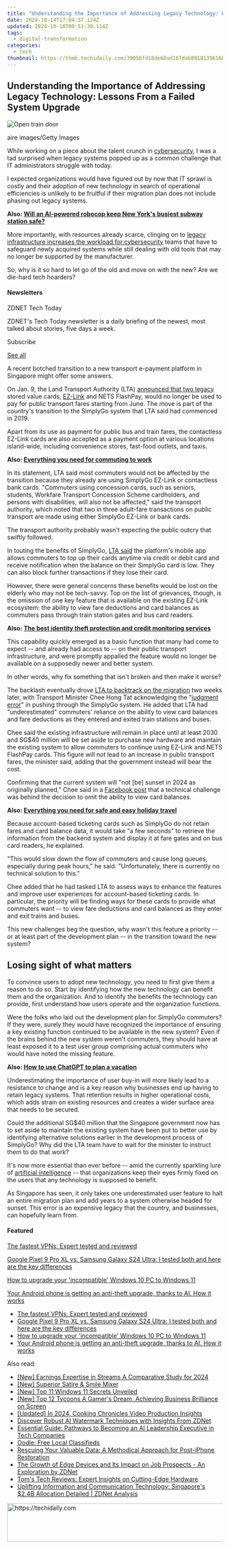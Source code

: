 ```yaml
---
title: "Understanding the Importance of Addressing Legacy Technology: Lessons From a Failed System Upgrade"
date: 2024-10-14T17:04:37.124Z
updated: 2024-10-18T00:51:30.114Z
tags:
  - digital-transformation
categories:
  - tech
thumbnail: https://thmb.techidaily.com/39056fd18de68ad167dab8918139616b0085a3cc76b52ba12d66889ac85fb462.jpg
---
```


## Understanding the Importance of Addressing Legacy Technology: Lessons From a Failed System Upgrade

![Open train door](https://www.zdnet.com/a/img/resize/9bc6d80943459f3d2e573cae66e6dcb97c38b553/2024/02/09/6003a845-5be8-4d54-a547-4e162baf7977/gettyimages-1440107086.jpg?auto=webp&width=1280)

aire images/Getty Images

While working on a piece about the talent crunch in [cybersecurity](https://www.zdnet.com/education/computers-tech/what-is-cybersecurity-and-why-cybersecurity-matters/), I was a tad surprised when legacy systems popped up as a common challenge that IT administrators struggle with today. 

I expected organizations would have figured out by now that IT sprawl is costly and their adoption of new technology in search of operational efficiencies is unlikely to be fruitful if their migration plan does not include phasing out legacy systems. 

**Also: [Will an AI-powered robocop keep New York's busiest subway station safe?](https://www.zdnet.com/article/will-an-ai-powered-robocop-keep-new-yorks-busiest-subway-station-safe/)**

More importantly, with resources already scarce, clinging on to [legacy infrastructure increases the workload for cybersecurity](https://www.zdnet.com/article/cybersecurity-teams-need-new-skills-even-as-they-struggle-to-manage-legacy-systems/) teams that have to safeguard newly acquired systems while still dealing with old tools that may no longer be supported by the manufacturer. 

So, why is it so hard to let go of the old and move on with the new? Are we die-hard tech hoarders?

#### Newsletters

ZDNET Tech Today

ZDNET's Tech Today newsletter is a daily briefing of the newest, most talked about stories, five days a week.

 Subscribe

[See all](https://www.zdnet.com/newsletters/)

A recent botched transition to a new transport e-payment platform in Singapore might offer some answers. 

On Jan. 9, the Land Transport Authority (LTA) [announced that two legacy](https://www.lta.gov.sg/content/ltagov/en/newsroom/2024/1/news-releases/ez-link%5Fadult%5Fcardholders%5Fand%5Fnets%5Fflashpay%5Fcardholders%5Fto%5Ftransit%5Fto%5Fsimplygo.html) stored value cards, [EZ-Link](https://www.zdnet.com/finance/another-consortium-joins-race-for-singapore-digital-bank-licence/) and NETS FlashPay, would no longer be used to pay for public transport fares starting from June. The move is part of the country's transition to the SimplyGo system that LTA said had commenced in 2019\. 

Apart from its use as payment for public bus and train fares, the contactless EZ-Link cards are also accepted as a payment option at various locations island-wide, including convenience stores, fast-food outlets, and taxis.

**Also: [Everything you need for commuting to work](https://www.zdnet.com/home-and-office/work-life/everything-you-need-for-commuting-to-work/)**

In its statement, LTA said most commuters would not be affected by the transition because they already are using SimplyGo EZ-Link or contactless bank cards. "Commuters using concession cards, such as seniors, students, Workfare Transport Concession Scheme cardholders, and persons with disabilities, will also not be affected," said the transport authority, which noted that two in three adult-fare transactions on public transport are made using either SimplyGo EZ-Link or bank cards. 

The transport authority probably wasn't expecting the public outcry that swiftly followed. 

In touting the benefits of SimplyGo, [LTA said](https://www.lta.gov.sg/content/dam/ltagov/news/press/2024/240109%5FSimplyGo%5FFAQs%5FAnnexB.pdf) the platform's mobile app allows commuters to top up their cards anytime via credit or debit card and receive notification when the balance on their SimplyGo card is low. They can also block further transactions if they lose their card. 

However, there were general concerns these benefits would be lost on the elderly who may not be tech-savvy. Top on the list of grievances, though, is the omission of one key feature that is available on the existing EZ-Link ecosystem: the ability to view fare deductions and card balances as commuters pass through train station gates and bus card readers. 

**Also: [The best identity theft protection and credit monitoring services](https://www.zdnet.com/article/best-identity-theft-protection-and-credit-monitoring-service/)**

This capability quickly emerged as a basic function that many had come to expect -- and already had access to -- on their public transport infrastructure, and were promptly appalled the feature would no longer be available on a supposedly newer and better system. 

In other words, why fix something that isn't broken and then make it worse?

The backlash eventually drove [LTA to backtrack on the migration](https://www.lta.gov.sg/content/ltagov/en/newsroom/2024/1/news-releases/card-exchange-for-simplygo-ez-link-and-concession-cardholders.html) two weeks later, with Transport Minister Chee Hong Tat acknowledging the "[judgment error](https://www.channelnewsasia.com/singapore/simplygo-full-adoption-push-ez-link-system-fares-judgment-error-2030-chee-hong-tat-4076996)" in pushing through the SimplyGo system. He added that LTA had "underestimated" commuters' reliance on the ability to view card balances and fare deductions as they entered and exited train stations and buses. 

Chee said the existing infrastructure will remain in place until at least 2030 and SG$40 million will be set aside to purchase new hardware and maintain the existing system to allow commuters to continue using EZ-Link and NETS FlashPay cards. This figure will not lead to an increase in public transport fares, the minister said, adding that the government instead will bear the cost. 

Confirming that the current system will "not \[be\] sunset in 2024 as originally planned," Chee said in a [Facebook post](https://www.facebook.com/hongtat.chee/posts/pfbid02ReXRLFriVj2xoxXLxZcBPJ718EjSUtNyqfzGeh6R64ghaVLKdKXugUT9881VfkeVl) that a technical challenge was behind the decision to omit the ability to view card balances. 

**Also: [Everything you need for safe and easy holiday travel](https://www.zdnet.com/article/everything-you-need-for-safe-and-easy-holiday-travel/)**

Because account-based ticketing cards such as SimplyGo do not retain fares and card balance data, it would take "a few seconds" to retrieve the information from the backend system and display it at fare gates and on bus card readers, he explained. 

"This would slow down the flow of commuters and cause long queues, especially during peak hours," he said. "Unfortunately, there is currently no technical solution to this."

Chee added that he had tasked LTA to assess ways to enhance the features and improve user experiences for account-based ticketing cards. In particular, the priority will be finding ways for these cards to provide what commuters want -- to view fare deductions and card balances as they enter and exit trains and buses.

This new challenges beg the question, why wasn't this feature a priority -- or at least part of the development plan -- in the transition toward the new system? 

## Losing sight of what matters

To convince users to adopt new technology, you need to first give them a reason to do so. Start by identifying how the new technology can benefit them and the organization. And to identify the benefits the technology can provide, first understand how users operate and the organization functions. 

Were the folks who laid out the development plan for SimplyGo commuters? If they were, surely they would have recognized the importance of ensuring a key existing function continued to be available in the new system? Even if the brains behind the new system weren't commuters, they should have at least exposed it to a test user group comprising actual commuters who would have noted the missing feature.

**Also: [How to use ChatGPT to plan a vacation](https://www.zdnet.com/article/how-to-use-chatgpt-to-plan-a-vacation/)**

Underestimating the importance of user buy-in will more likely lead to a resistance to change and is a key reason why businesses end up having to retain legacy systems. That retention results in higher operational costs, which adds strain on existing resources and creates a wider surface area that needs to be secured. 

Could the additional SG$40 million that the Singapore government now has to set aside to maintain the existing system have been put to better use by identifying alternative solutions earlier in the development process of SimplyGo? Why did the LTA team have to wait for the minister to instruct them to do that work? 

It's now more essential than ever before -- amid the currently sparkling lure of [artificial intelligence](https://www.zdnet.com/article/what-is-ai-heres-everything-you-need-to-know-about-artificial-intelligence/) \-- that organizations keep their eyes firmly fixed on the users that any technology is supposed to benefit. 

As Singapore has seen, it only takes one underestimated user feature to halt an entire migration plan and add years to a system otherwise headed for sunset. This error is an expensive legacy that the country, and businesses, can hopefully learn from.

#### Featured

[The fastest VPNs: Expert tested and reviewed](https://www.zdnet.com/article/fastest-vpn/ "The fastest VPNs: Expert tested and reviewed")

[Google Pixel 9 Pro XL vs. Samsung Galaxy S24 Ultra: I tested both and here are the key differences](https://www.zdnet.com/article/google-pixel-9-pro-xl-vs-samsung-galaxy-s24-ultra/ "Google Pixel 9 Pro XL vs. Samsung Galaxy S24 Ultra: I tested both and here are the key differences")

[How to upgrade your 'incompatible' Windows 10 PC to Windows 11](https://www.zdnet.com/article/how-to-upgrade-your-incompatible-windows-10-pc-to-windows-11/ "How to upgrade your 'incompatible' Windows 10 PC to Windows 11")

[Your Android phone is getting an anti-theft upgrade, thanks to AI. How it works](https://www.zdnet.com/article/your-android-phone-is-getting-an-anti-theft-upgrade-thanks-to-ai-how-it-works/ "Your Android phone is getting an anti-theft upgrade, thanks to AI. How it works")

* [The fastest VPNs: Expert tested and reviewed](https://www.zdnet.com/article/fastest-vpn/ "The fastest VPNs: Expert tested and reviewed")
* [Google Pixel 9 Pro XL vs. Samsung Galaxy S24 Ultra: I tested both and here are the key differences](https://www.zdnet.com/article/google-pixel-9-pro-xl-vs-samsung-galaxy-s24-ultra/ "Google Pixel 9 Pro XL vs. Samsung Galaxy S24 Ultra: I tested both and here are the key differences")
* [How to upgrade your 'incompatible' Windows 10 PC to Windows 11](https://www.zdnet.com/article/how-to-upgrade-your-incompatible-windows-10-pc-to-windows-11/ "How to upgrade your 'incompatible' Windows 10 PC to Windows 11")
* [Your Android phone is getting an anti-theft upgrade, thanks to AI. How it works](https://www.zdnet.com/article/your-android-phone-is-getting-an-anti-theft-upgrade-thanks-to-ai-how-it-works/ "Your Android phone is getting an anti-theft upgrade, thanks to AI. How it works")

<ins class="adsbygoogle"
     style="display:block"
     data-ad-format="autorelaxed"
     data-ad-client="ca-pub-7571918770474297"
     data-ad-slot="1223367746"></ins>

<ins class="adsbygoogle"
     style="display:block"
     data-ad-client="ca-pub-7571918770474297"
     data-ad-slot="8358498916"
     data-ad-format="auto"
     data-full-width-responsive="true"></ins>

<span class="atpl-alsoreadstyle">Also read:</span>
<div><ul>
<li><a href="https://facebook-video-share.techidaily.com/new-earnings-expertise-in-streams-a-comparative-study-for-2024/"><u>[New] Earnings Expertise in Streams A Comparative Study for 2024</u></a></li>
<li><a href="https://fox-access.techidaily.com/new-superior-satire-and-smile-mixer/"><u>[New] Superior Satire & Smile Mixer</u></a></li>
<li><a href="https://some-tips.techidaily.com/new-top-11-windows-11-secrets-unveiled/"><u>[New] Top 11 Windows 11 Secrets Unveiled</u></a></li>
<li><a href="https://screen-sharing-recording.techidaily.com/new-top-12-tycoons-a-gamers-dream-achieving-business-brilliance-on-screen/"><u>[New] Top 12 Tycoons A Gamer's Dream, Achieving Business Brilliance on Screen</u></a></li>
<li><a href="https://youtube-sure.techidaily.com/ed-in-2024-cooking-chronicles-video-production-insights/"><u>[Updated] In 2024, Cooking Chronicles Video Production Insights</u></a></li>
<li><a href="https://app-tips.techidaily.com/discover-robust-ai-watermark-techniques-with-insights-from-zdnet/"><u>Discover Robust AI Watermark Techniques with Insights From ZDNet</u></a></li>
<li><a href="https://app-tips.techidaily.com/essential-guide-pathways-to-becoming-an-ai-leadership-executive-in-tech-companies/"><u>Essential Guide: Pathways to Becoming an AI Leadership Executive in Tech Companies</u></a></li>
<li><a href="https://buynow-tips.techidaily.com/oodle-free-local-classifieds/"><u>Oodle: Free Local Classifieds</u></a></li>
<li><a href="https://data-safeguard.techidaily.com/rescuing-your-valuable-data-a-methodical-approach-for-post-iphone-restoration/"><u>Rescuing Your Valuable Data: A Methodical Approach for Post-iPhone Restoration</u></a></li>
<li><a href="https://app-tips.techidaily.com/the-growth-of-edge-devices-and-its-impact-on-job-prospects-an-exploration-by-zdnet/"><u>The Growth of Edge Devices and Its Impact on Job Prospects - An Exploration by ZDNet</u></a></li>
<li><a href="https://hardware-help.techidaily.com/toms-tech-reviews-expert-insights-on-cutting-edge-hardware/"><u>Tom's Tech Reviews: Expert Insights on Cutting-Edge Hardware</u></a></li>
<li><a href="https://app-tips.techidaily.com/uplifting-information-and-communication-technology-singapores-24b-allocation-detailed-zdnet-analysis/"><u>Uplifting Information and Communication Technology: Singapore's $2.4B Allocation Detailed | ZDNet Analysis</u></a></li>
</ul></div>

<!-- affiliate ads begin -->
<a href="https://appsumo.8odi.net/c/5597632/2105869/7443" target="_top" id="2105869">
  <img src="//a.impactradius-go.com/display-ad/7443-2105869" border="0" alt="https://techidaily.com" width="728" height="90"/>
</a>
<img height="0" width="0" src="https://appsumo.8odi.net/i/5597632/2105869/7443" style="position:absolute;visibility:hidden;" border="0" />
<!-- affiliate ads end -->

